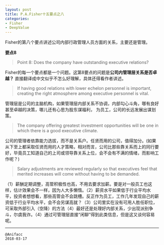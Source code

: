 ```yaml
---
layout: post
title: P.A.Fisher十五要点之八
categories:
- Fisher
- DeepValue
---
```

Fisher的第八个要点讲述公司内部行政管理人员方面的关系，主要还是管理。

**要点8**

> Point 8: Does the company have outstanding executive relations?

Fisher的每一个要点都是一个问题。这第8要点的问题是**公司内管理层关系是否卓越？** 直接翻译成中文似乎不怎么好理解，具体还得看作者讲述。

> If having good relations with lower echelon personnel is important, creating the right atmosphere among executive personnel is vital.

管理层是公司的主脑机构，如果管理层内部关系不协调，内部勾心斗角，哪有良好甚至卓越的决策，哪儿还有心思为股东谋福利， 为员工，公司的长远发展出谋划策。

> The company offering greatest investment opportunities will be one in which there is a good executive climate.

公司的管理者依靠能力选拔，而不是关系户。任贤而用的公司，值得加分。(如果从下至上都采取任贤而用的人才策略，相对而言，公司比那些靠关系而上的同行要好，毕竟员工知道自己的上司或领导靠关系上位，会不会有不满的情绪，而影响工作呢？)

> Salary adjustments are reviewed regularly so that executives feel that merited increases will come without having to be demanded.

（1）薪酬定期调整，高管积极性也高，不用去要求加薪。要是对一般员工也这样，估计效果会不一样，因为人大多懒惰。（2）薪资水平如果低于行业平均水平，投资者想想看，那些高管会不会跳槽。反正作为员工，工作几年发现自己的薪资低于行业平均水平，会不会另谋高就？（3）公司里实在没有可用人胜任职位，可采取外部引入（空降）的方法（4）最好还是处理好内部关系，少出现派别争斗，尔虞我诈。（4）通过可管理层直接“闲聊”得到此类信息，但是这又谈何容易呢。

---

```
@Anifacc
2018-03-17
```
